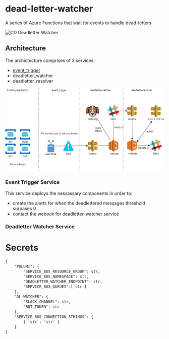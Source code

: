 # dead-letter-watcher
A series of Azure Functions that wait for events to handle dead-letters

![CD Deadletter Watcher](https://github.com/glasswall-sre/dead-letter-watcher/workflows/CD%20Deadletter%20Watcher/badge.svg)

## Architecture
The archictecture comprises of 3 services:
- [event_trigger](#event-trigger-service)
- deadletter_watcher
- deadletter_resolver

![](architecture.png)

### Event Trigger Service
This service deploys the nessassary components in order to:
- create the alerts for when the deadlettered messages threshold surpases 0
- contact the webook for deadletter-watcher service

### Deadletter Watcher Service

# Secrets
```
{
    "PULUMI": {
        "SERVICE_BUS_RESOURCE_GROUP": str,
        "SERVICE_BUS_NAMESPACE": str,
        "DEADLETTER_WATCHER_ENDPOINT": str,
        "SERVICE_BUS_QUEUES":[ str ]
    },
    "DL-WATCHER": {
        "SLACK_CHANNEL": str,
        "BOT_TOKEN": str
    },
    "SERVICE_BUS_CONNECTION_STRINGS": {
        { 'str': 'str' }
    }
}
```
